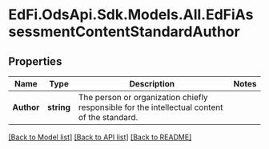 # EdFi.OdsApi.Sdk.Models.All.EdFiAssessmentContentStandardAuthor
## Properties

Name | Type | Description | Notes
------------ | ------------- | ------------- | -------------
**Author** | **string** | The person or organization chiefly responsible for the intellectual content of the standard. | 

[[Back to Model list]](../README.md#documentation-for-models) [[Back to API list]](../README.md#documentation-for-api-endpoints) [[Back to README]](../README.md)

